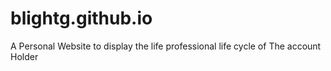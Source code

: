 # blightg.github.io

A Personal Website to display the life professional life cycle of The account Holder
